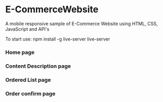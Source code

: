 # E-CommerceWebsite
 A mobile responsive sample of E-Commerce Website using HTML, CSS, JavaScript and API's

 To start use:
 npm install -g live-server
 live-server
 
### Home page




### Content Description page




### Ordered List page




### Order confirm page

